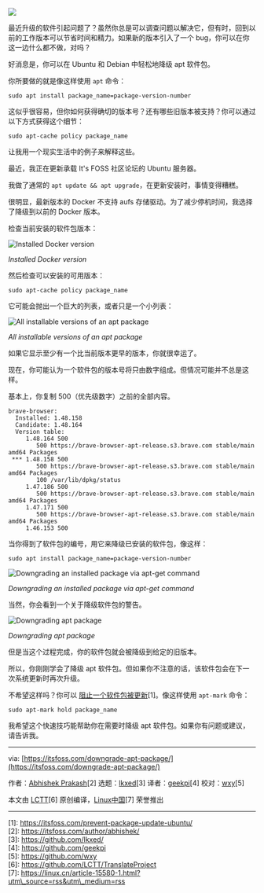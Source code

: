 ![](https://img.linux.net.cn/data/attachment/album/202302/27/115623ifb79v4pi4v0z991.jpg)

最近升级的软件引起问题了？虽然你总是可以调查问题以解决它，但有时，回到以前的工作版本可以节省时间和精力。如果新的版本引入了一个 bug，你可以在你这一边什么都不做，对吗？

好消息是，你可以在 Ubuntu 和 Debian 中轻松地降级 apt 软件包。

你所要做的就是像这样使用 `apt` 命令：

```
sudo apt install package_name=package-version-number
```

这似乎很容易，但你如何获得确切的版本号？还有哪些旧版本被支持？你可以通过以下方式获得这个细节：

```
sudo apt-cache policy package_name
```

让我用一个现实生活中的例子来解释这些。

最近，我正在更新承载 It's FOSS 社区论坛的 Ubuntu 服务器。

我做了通常的 `apt update && apt upgrade`，在更新安装时，事情变得糟糕。

很明显，最新版本的 Docker 不支持 aufs 存储驱动。为了减少停机时间，我选择了降级到以前的 Docker 版本。

检查当前安装的软件包版本：

![Installed Docker version](https://img.linux.net.cn/data/attachment/album/202302/27/115747jgl19x9lgjm9rag9.png)

_Installed Docker version_

然后检查可以安装的可用版本：

```
sudo apt-cache policy package_name
```

它可能会抛出一个巨大的列表，或者只是一个小列表：

![All installable versions of an apt package](https://img.linux.net.cn/data/attachment/album/202302/27/115758lh8xqifhv3bna8wk.png)

_All installable versions of an apt package_

如果它显示至少有一个比当前版本更早的版本，你就很幸运了。

现在，你可能认为一个软件包的版本号将只由数字组成。但情况可能并不总是这样。

基本上，你复制 500（优先级数字）之前的全部内容。

```
brave-browser:
  Installed: 1.48.158
  Candidate: 1.48.164
  Version table:
     1.48.164 500
        500 https://brave-browser-apt-release.s3.brave.com stable/main amd64 Packages
 *** 1.48.158 500
        500 https://brave-browser-apt-release.s3.brave.com stable/main amd64 Packages
        100 /var/lib/dpkg/status
     1.47.186 500
        500 https://brave-browser-apt-release.s3.brave.com stable/main amd64 Packages
     1.47.171 500
        500 https://brave-browser-apt-release.s3.brave.com stable/main amd64 Packages
     1.46.153 500
```

当你得到了软件包的编号，用它来降级已安装的软件包，像这样：

```
sudo apt install package_name=package-version-number
```

![Downgrading an installed package via apt-get command](https://img.linux.net.cn/data/attachment/album/202302/27/115808f5d0k55ry9dlr0b5.png)

_Downgrading an installed package via apt-get command_

当然，你会看到一个关于降级软件包的警告。

![Downgrading apt package](https://img.linux.net.cn/data/attachment/album/202302/27/115817t8qm6hf2nqs9u5uu.png)

_Downgrading apt package_

但是当这个过程完成，你的软件包就会被降级到给定的旧版本。

所以，你刚刚学会了降级 apt 软件包。但如果你不注意的话，该软件包会在下一次系统更新时再次升级。

不希望这样吗？你可以 [阻止一个软件包被更新](https://itsfoss.com/prevent-package-update-ubuntu/)\[1\]。像这样使用 `apt-mark` 命令：

```
sudo apt-mark hold package_name
```

我希望这个快速技巧能帮助你在需要时降级 apt 软件包。如果你有问题或建议，请告诉我。

___

via: [https://itsfoss.com/downgrade-apt-package/](https://itsfoss.com/downgrade-apt-package/)

作者：[Abhishek Prakash](https://itsfoss.com/author/abhishek/)\[2\] 选题：[lkxed](https://github.com/lkxed/)\[3\] 译者：[geekpi](https://github.com/geekpi)\[4\] 校对：[wxy](https://github.com/wxy)\[5\]

本文由 [LCTT](https://github.com/LCTT/TranslateProject)\[6\] 原创编译，[Linux中国](https://linux.cn/article-15580-1.html?utm_source=rss&utm_medium=rss)\[7\] 荣誉推出

___

\[1\]: https://itsfoss.com/prevent-package-update-ubuntu/  
\[2\]: https://itsfoss.com/author/abhishek/  
\[3\]: https://github.com/lkxed/  
\[4\]: https://github.com/geekpi  
\[5\]: https://github.com/wxy  
\[6\]: https://github.com/LCTT/TranslateProject  
\[7\]: https://linux.cn/article-15580-1.html?utm\_source=rss&utm\_medium=rss